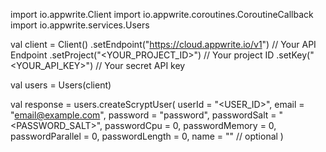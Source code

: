 import io.appwrite.Client
import io.appwrite.coroutines.CoroutineCallback
import io.appwrite.services.Users

val client = Client()
    .setEndpoint("https://cloud.appwrite.io/v1") // Your API Endpoint
    .setProject("&lt;YOUR_PROJECT_ID&gt;") // Your project ID
    .setKey("&lt;YOUR_API_KEY&gt;") // Your secret API key

val users = Users(client)

val response = users.createScryptUser(
    userId = "<USER_ID>",
    email = "email@example.com",
    password = "password",
    passwordSalt = "<PASSWORD_SALT>",
    passwordCpu = 0,
    passwordMemory = 0,
    passwordParallel = 0,
    passwordLength = 0,
    name = "<NAME>" // optional
)
